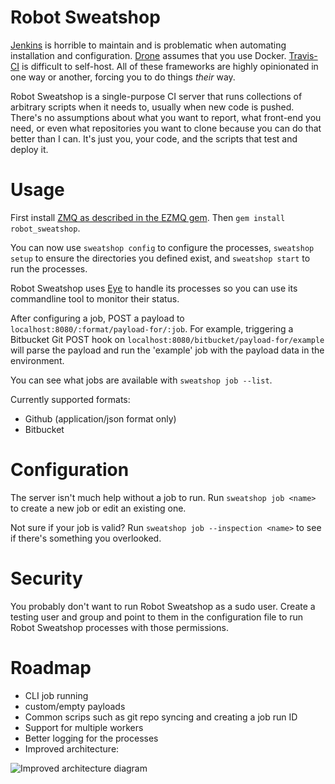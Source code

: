 # Robot Sweatshop

[Jenkins](http://jenkins-ci.org/) is horrible to maintain and is problematic when automating installation and configuration. [Drone](https://drone.io/) assumes that you use Docker. [Travis-CI](https://travis-ci.org/recent) is difficult to self-host. All of these frameworks are highly opinionated in one way or another, forcing you to do things _their_ way.

Robot Sweatshop is a single-purpose CI server that runs collections of arbitrary scripts when it needs to, usually when new code is pushed. There's no assumptions about what you want to report, what front-end you need, or even what repositories you want to clone because you can do that better than I can. It's just you, your code, and the scripts that test and deploy it.

# Usage

First install [ZMQ as described in the EZMQ gem](https://github.com/colstrom/ezmq). Then `gem install robot_sweatshop`.

You can now use `sweatshop config` to configure the processes, `sweatshop setup` to ensure the directories you defined exist, and `sweatshop start` to run the processes.

Robot Sweatshop uses [Eye](https://github.com/kostya/eye) to handle its processes so you can use its commandline tool to monitor their status.

After configuring a job, POST a payload to `localhost:8080/:format/payload-for/:job`. For example, triggering a Bitbucket Git POST hook on `localhost:8080/bitbucket/payload-for/example` will parse the payload and run the 'example' job with the payload data in the environment.

You can see what jobs are available with `sweatshop job --list`.

Currently supported formats:

- Github (application/json format only)
- Bitbucket

# Configuration

The server isn't much help without a job to run. Run `sweatshop job <name>` to create a new job or edit an existing one.

Not sure if your job is valid? Run `sweatshop job --inspection <name>` to see if there's something you overlooked.

# Security

You probably don't want to run Robot Sweatshop as a sudo user. Create a testing user and group and point to them in the configuration file to run Robot Sweatshop processes with those permissions.

# Roadmap

- CLI job running
- custom/empty payloads
- Common scrips such as git repo syncing and creating a job run ID
- Support for multiple workers
- Better logging for the processes
- Improved architecture:

![Improved architecture diagram](http://40.media.tumblr.com/8a5b6ca59c0d93c4ce6fc6b733932a5f/tumblr_nko478zp9N1qh941oo1_1280.jpg)
